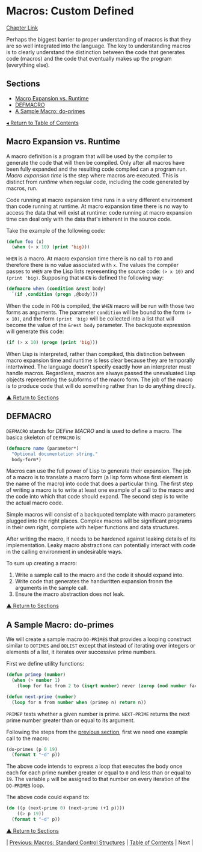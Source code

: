 # Macros: Custom Defined
[Chapter Link](http://www.gigamonkeys.com/book/macros-defining-your-own.html)

Perhaps the biggest barrier to proper understanding of macros is that they are so well integrated into the language. The key to understanding macros is to clearly understand the distinction between the code that generates code (macros) and the code that eventually makes up the program (everything else).

## Sections
* [Macro Expansion vs. Runtime](#macro-expanson-vs-runtime)
* [DEFMACRO](#defmacro)
* [A Sample Macro: do-primes](#a-sample-macro-do-primes)

[◂ Return to Table of Contents](../README.md)

## Macro Expansion vs. Runtime
A macro definition is a program that will be used by the compiler to generate the code that will then be compiled. Only after all macros have been fully expanded and the resulting code compiled can a program run. _Macro expansion time_ is the step where macros are executed. This is distinct from _runtime_ when regular code, including the code generated by macros, run.

Code running at macro expansion time runs in a very different environment than code running at runtime. At macro expansion time there is no way to access the data that will exist at runtime: code running at macro expansion time can deal only with the data that's inherent in the source code.

Take the example of the following code:
```lisp
(defun foo (x)
  (when (> x 10) (print 'big)))
```

`WHEN` is a macro. At macro expansion time there is no call to `FOO` and therefore there is no value associated with `x`. The values the compiler passes to `WHEN` are the Lisp lists representing the source code: `(> x 10)` and `(print 'big)`. Supposing that `WHEN` is defined the following way:
```lisp
(defmacro when (condition &rest body)
  `(if ,condition (progn ,@body)))
```

When the code in `FOO` is compiled, the `WHEN` macro will be run with those two forms as arguments. The parameter `condition` will be bound to the form `(> x 10)`, and the form `(print 'big)` will be collected into a list that will become the value of the `&rest body` parameter. The backquote expression will generate this code:
```lisp
(if (> x 10) (progn (print 'big)))
```

When Lisp is interpreted, rather than compiked, this distinction between macro expansion time and runtime is less clear because they are temporally intertwined. The language doesn't specify exactly how an interpreter must handle macros. Regardless, macros are always passed the unevaluated Lisp objects representing the subforms of the macro form. The job of the macro is to produce code that will do something rather than to do anything directly.

[▲ Return to Sections](#sections)

## DEFMACRO
`DEFMACRO` stands for _DEFine MACRO_ and is used to define a macro. The basica skeleton of `DEFMACRO` is:
```lisp
(defmacro name (parameter*)
  "Optional documentation string."
  body-form*)
```

Macros can use the full power of Lisp to generate their expansion. The job of a macro is to translate a macro form (a lisp form whose first element is the name of the macro) into code that does a particular thing. The first step of writing a macro is to write at least one example of a call to the macro and the code into which that code should expand. The second step is to write the actual macro code.

Simple macros will consist of a backquoted template with macro parameters plugged into the right places. Complex macros will be significant programs in their own right, complete with helper functions and data structures.

After writing the macro, it needs to be hardened against leaking details of its implementation. Leaky macro abstractions can potentially interact with code in the calling environment in undesirable ways.

To sum up creating a macro:
1. Write a sample call to the macro and the code it should expand into.
2. Write code that generates the handwritten expansion fronm the arguments in the sample call.
3. Ensure the macro abstraction does not leak.

[▲ Return to Sections](#sections)

## A Sample Macro: do-primes
We will create a sample macro `DO-PRIMES` that provides a looping construct similar to `DOTIMES` and `DOLIST` except that instead of iterating over integers or elements of a list, it iterates over successive prime numbers.

First we define utility functions:
```lisp
(defun primep (number)
  (when (> number 1)
    (loop for fac from 2 to (isqrt number) never (zerop (mod number fac)))))

(defun next-prime (number)
  (loop for n from number when (primep n) return n))
```

`PRIMEP` tests whether a given number is prime. `NEXT-PRIME` returns the next prime number greater than or equal to its argument.

Following the steps from the [previous section](#defmacro), first we need one example call to the macro:
```lisp
(do-primes (p 0 19)
  (format t "~d" p))
```

The above code intends to express a loop that executes the body once each for each prime number greater or equal to `0` and less than or equal to `19`. The variable `p` will be assigned to that number on every iteration of the `DO-PRIMES` loop.

The above code could expand to:
```lisp
(do ((p (next-prime 0) (next-prime (+1 p))))
    ((> p 19))
  (format t "~d" p))
```

[▲ Return to Sections](#sections)

| [Previous: Macros: Standard Control Structures](../07/README.md) | [Table of Contents](../README.md#notes) | Next |

